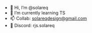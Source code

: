 - 👋 Hi, I’m @solareq
- 🌱 I’m currently learning TS
- 📫 Collab: solareqdesign@gmail.com
- 💞️ Discord: rjs.solareq
